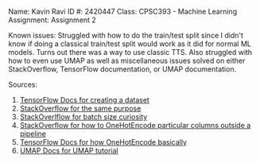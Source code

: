 Name: Kavin Ravi
ID #: 2420447
Class: CPSC393 - Machine Learning
Assignment: Assignment 2

Known issues: Struggled with how to do the train/test split since I didn't know if doing a classical train/test split would work as it did for normal ML models. Turns out there was a way to use classic TTS. Also struggled with how to even use UMAP as well as miscellaneous issues solved on either StackOverflow, TensorFlow documentation, or UMAP documentation. 

Sources:
1. [TensorFlow Docs for creating a dataset](https://www.tensorflow.org/api_docs/python/tf/keras/utils/split_dataset)
2. [StackOverflow for the same purpose](https://stackoverflow.com/questions/58461609/how-to-convert-pandas-dataframe-to-tensorflow-dataset)
3. [StackOverlflow for batch size curiosity](https://stackoverflow.com/questions/35050753/how-big-should-batch-size-and-number-of-epochs-be-when-fitting-a-model)
4. [StackOverflow for how to OneHotEncode particular columns outside a pipeline](https://stackoverflow.com/questions/52430798/onehotencoder-encoding-only-some-of-categorical-variable-columns)
5. [TensorFlow Docs for how OneHotEncode basically](https://www.tensorflow.org/tutorials/keras/regression)
6. [UMAP Docs for UMAP tutorial](https://umap-learn.readthedocs.io/en/latest/basic_usage.html)